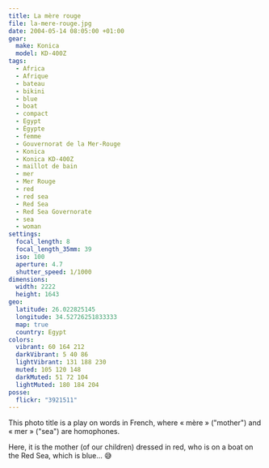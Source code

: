 ```yaml
---
title: La mère rouge
file: la-mere-rouge.jpg
date: 2004-05-14 08:05:00 +01:00
gear:
  make: Konica
  model: KD-400Z
tags:
  - Africa
  - Afrique
  - bateau
  - bikini
  - blue
  - boat
  - compact
  - Egypt
  - Égypte
  - femme
  - Gouvernorat de la Mer-Rouge
  - Konica
  - Konica KD-400Z
  - maillot de bain
  - mer
  - Mer Rouge
  - red
  - red sea
  - Red Sea
  - Red Sea Governorate
  - sea
  - woman
settings:
  focal_length: 8
  focal_length_35mm: 39
  iso: 100
  aperture: 4.7
  shutter_speed: 1/1000
dimensions:
  width: 2222
  height: 1643
geo:
  latitude: 26.022825145
  longitude: 34.52726251833333
  map: true
  country: Egypt
colors:
  vibrant: 60 164 212
  darkVibrant: 5 40 86
  lightVibrant: 131 188 230
  muted: 105 120 148
  darkMuted: 51 72 104
  lightMuted: 180 184 204
posse:
  flickr: "3921511"
---
```


This photo title is a play on words in French, where « mère » ("mother") and « mer » ("sea") are homophones.

Here, it is the mother (of our children) dressed in red, who is on a boat on the Red Sea, which is blue… 😅

